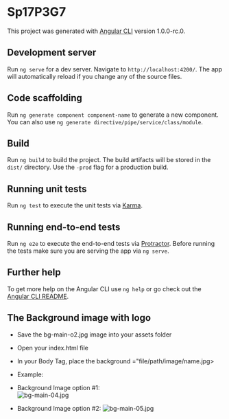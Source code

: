 # Sp17P3G7

This project was generated with [Angular CLI](https://github.com/angular/angular-cli) version 1.0.0-rc.0.

## Development server
Run `ng serve` for a dev server. Navigate to `http://localhost:4200/`. The app will automatically reload if you change any of the source files.

## Code scaffolding

Run `ng generate component component-name` to generate a new component. You can also use `ng generate directive/pipe/service/class/module`.

## Build

Run `ng build` to build the project. The build artifacts will be stored in the `dist/` directory. Use the `-prod` flag for a production build.

## Running unit tests

Run `ng test` to execute the unit tests via [Karma](https://karma-runner.github.io).

## Running end-to-end tests

Run `ng e2e` to execute the end-to-end tests via [Protractor](http://www.protractortest.org/).
Before running the tests make sure you are serving the app via `ng serve`.

## Further help

To get more help on the Angular CLI use `ng help` or go check out the [Angular CLI README](https://github.com/angular/angular-cli/blob/master/README.md).

## The Background image with logo 
 * Save the bg-main-o2.jpg image into your assets folder
 * Open your index.html file
 * In your Body Tag, place the background ="file/path/image/name.jpg> 
 * Example: <body background="assets/bg-main-02.jpg">

 * Background Image option #1:  
![bg-main-04.jpg](https://bitbucket.org/repo/k84LKE/images/2687895982-bg-main-04.jpg)

 * Background Image option #2:
![bg-main-05.jpg](https://bitbucket.org/repo/k84LKE/images/2552834629-bg-main-05.jpg)